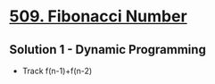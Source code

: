 # [509. Fibonacci Number](https://leetcode.com/problems/fibonacci-number/)

## Solution 1 - Dynamic Programming

- Track f(n-1)+f(n-2)
